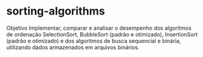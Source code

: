 # sorting-algorithms
Objetivo Implementar, comparar e analisar o desempenho dos algoritmos de ordenação SelectionSort, BubbleSort (padrão e otimizado), InsertionSort (padrão e otimizado) e dos algoritmos de busca sequencial e binária, utilizando dados armazenados em arquivos binários.
